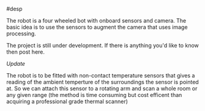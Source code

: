 #desp

The robot is a four wheeled bot with onboard sensors and camera.
The basic idea is to use the sensors to augment the camera that uses
image processing.

The project is still under development.
If there is anything you'd like to know then post here.

_Update_

The robot is to be fitted with non-contact temperature sensors that gives a reading of the ambient temperture of the surroundings the sensor is pointed at. So we can attach this sensor to a rotating arm and scan a whole room or any given range (the method is time consuming but cost efficent than acquiring a professional grade thermal scanner) 
